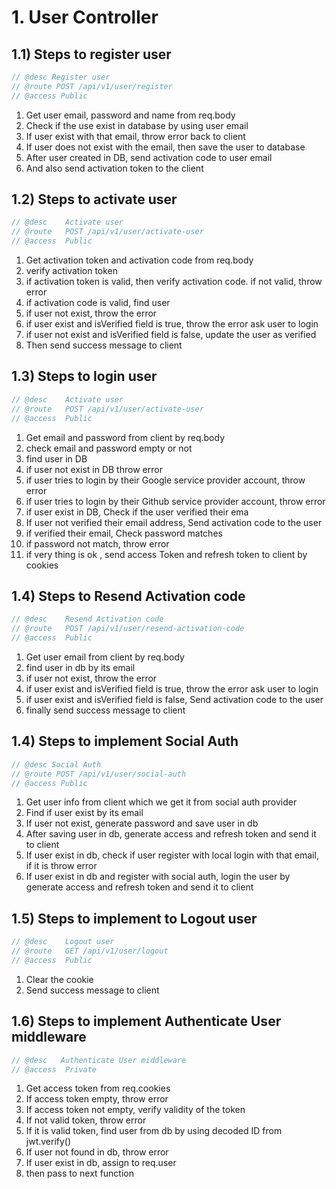 # 1. User Controller

## 1.1) Steps to register user

```js
// @desc Register user
// @route POST /api/v1/user/register
// @access Public
```

1. Get user email, password and name from req.body
2. Check if the use exist in database by using user email
3. If user exist with that email, throw error back to client
4. If user does not exist with the email, then save the user to database
5. After user created in DB, send activation code to user email
6. And also send activation token to the client

## 1.2) Steps to activate user

```js
// @desc    Activate user
// @route   POST /api/v1/user/activate-user
// @access  Public
```

1. Get activation token and activation code from req.body
2. verify activation token
3. if activation token is valid, then verify activation code. if not valid, throw error
4. if activation code is valid, find user
5. if user not exist, throw the error
6. if user exist and isVerified field is true, throw the error ask user to login
7. if user not exist and isVerified field is false, update the user as verified
8. Then send success message to client

## 1.3) Steps to login user

```js
// @desc    Activate user
// @route   POST /api/v1/user/activate-user
// @access  Public
```

1. Get email and password from client by req.body
2. check email and password empty or not
3. find user in DB
4. if user not exist in DB throw error
5. if user tries to login by their Google service provider account, throw error
6. if user tries to login by their Github service provider account, throw error
7. if user exist in DB, Check if the user verified their ema
8. If user not verified their email address, Send activation code to the user
9. if verified their email, Check password matches
10. if password not match, throw error
11. if very thing is ok , send access Token and refresh token to client by cookies

## 1.4) Steps to Resend Activation code

```js
// @desc    Resend Activation code
// @route   POST /api/v1/user/resend-activation-code
// @access  Public
```

1. Get user email from client by req.body
2. find user in db by its email
3. if user not exist, throw the error
4. if user exist and isVerified field is true, throw the error ask user to login
5. if user exist and isVerified field is false, Send activation code to the user
6. finally send success message to client

## 1.4) Steps to implement Social Auth

```js
// @desc Social Auth
// @route POST /api/v1/user/social-auth
// @access Public
```

1. Get user info from client which we get it from social auth provider
2. Find if user exist by its email
3. If user not exist, generate password and save user in db
4. After saving user in db, generate access and refresh token and send it to client
5. If user exist in db, check if user register with local login with that email, if it is throw error
6. If user exist in db and register with social auth, login the user by generate access and refresh token and send it to client

## 1.5) Steps to implement to Logout user

```js
// @desc    Logout user
// @route   GET /api/v1/user/logout
// @access  Public
```

1. Clear the cookie
2. Send success message to client

## 1.6) Steps to implement Authenticate User middleware

```js
// @desc   Authenticate User middleware
// @access  Private
```

1. Get access token from req.cookies
2. If access token empty, throw error
3. If access token not empty, verify validity of the token
4. If not valid token, throw error
5. If it is valid token, find user from db by using decoded ID from jwt.verify()
6. If user not found in db, throw error
7. If user exist in db, assign to req.user
8. then pass to next function
